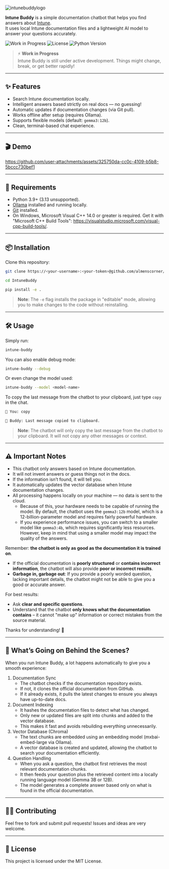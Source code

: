 ![intunebuddylogo](https://github.com/user-attachments/assets/c6484b63-0652-4772-b28b-24635d7e29e9)

**Intune Buddy** is a simple documentation chatbot that helps you find answers about [Intune](https://learn.microsoft.com/intune).  
It uses local Intune documentation files and a lightweight AI model to answer your questions accurately.

![Work in Progress](https://img.shields.io/badge/status-work_in_progress-yellow)
![License](https://img.shields.io/github/license/almenscorner/IntuneBuddy)
![Python Version](https://img.shields.io/badge/python-3.9+-blue)

> ⚡ **Work in Progress**  
> Intune Buddy is still under active development. Things might change, break, or get better rapidly!

---

## ✨ Features

- Search Intune documentation locally.
- Intelligent answers based strictly on real docs — no guessing!
- Automatic updates if documentation changes (via Git pull).
- Works offline after setup (requires Ollama).
- Supports flexible models (default: `gemma3:12b`).
- Clean, terminal-based chat experience.

---

## :clapper: Demo

https://github.com/user-attachments/assets/325750da-cc0c-4109-b5b8-5bccc730bef1

---

## 🚀 Requirements

- Python 3.9+ (3.13 unsupported).
- [Ollama](https://ollama.com/) installed and running locally.
- [Git](https://git-scm.com/) installed.
- On Windows, Microsoft Visual C++ 14.0 or greater is required. Get it with "Microsoft C++ Build Tools": https://visualstudio.microsoft.com/visual-cpp-build-tools/.

---

## 📦 Installation

Clone this repository:

```bash
git clone https://<your-username>:<your-token>@github.com/almenscorner/IntuneBuddy.git

cd IntuneBuddy

pip install -e .
```
> **Note**: The `-e` flag installs the package in "editable" mode, allowing you to make changes to the code without reinstalling.

---

## 🛠️ Usage

Simply run:
```bash
intune-buddy
```

You can also enable debug mode:
```bash
intune-buddy --debug
```

Or even change the model used:
```bash
intune-buddy --model <model-name>
```

To copy the last message from the chatbot to your clipboard, just type `copy` in the chat.
```bash
🧑 You: copy

🤖 Buddy: Last message copied to clipboard.
```
> **Note**: The chatbot will only copy the last message from the chatbot to your clipboard. It will not copy any other messages or context.

---

## ⚠️ Important Notes
- This chatbot only answers based on Intune documentation.
- It will not invent answers or guess things not in the docs.
- If the information isn’t found, it will tell you.
- It automatically updates the vector database when Intune documentation changes.
- All processing happens locally on your machine — no data is sent to the cloud. 
    - Because of this, your hardware needs to be capable of running the model. By default, the chatbot uses the `gemma3:12b` model, which is a 12-billion-parameter model and requires fairly powerful hardware.
    - If you experience performance issues, you can switch to a smaller model like `gemma3:4b`, which requires significantly less resources. However, keep in mind that using a smaller model may impact the quality of the answers.

Remember: **the chatbot is only as good as the documentation it is trained on**.

- If the official documentation is **poorly structured** or **contains incorrect information**, the chatbot will also provide **poor or incorrect results**.
- **Garbage in, garbage out**: If you provide a poorly worded question, lacking important details, the chatbot might not be able to give you a good or accurate answer.

For best results:
- Ask **clear and specific questions**.
- Understand that the chatbot **only knows what the documentation contains** – it cannot "make up" information or correct mistakes from the source material.

Thanks for understanding! 🙌

---

## 🤖 What’s Going on Behind the Scenes?

When you run Intune Buddy, a lot happens automatically to give you a smooth experience:
1.	Documentation Sync
    - The chatbot checks if the documentation repository exists.
    - If not, it clones the official documentation from GitHub.
    - If it already exists, it pulls the latest changes to ensure you always have up-to-date docs.
2.	Document Indexing
    - It hashes the documentation files to detect what has changed.
    - Only new or updated files are split into chunks and added to the vector database.
    -	This makes it fast and avoids rebuilding everything unnecessarily.
3.	Vector Database (Chroma)
    -	The text chunks are embedded using an embedding model (mxbai-embed-large via Ollama).
    -	A vector database is created and updated, allowing the chatbot to search your documentation efficiently.
4.	Question Handling
    -	When you ask a question, the chatbot first retrieves the most relevant documentation chunks.
    -	It then feeds your question plus the retrieved content into a locally running language model (Gemma 3B or 12B).
    -	The model generates a complete answer based only on what is found in the official documentation.

---

## 🧑‍💻 Contributing

Feel free to fork and submit pull requests!
Issues and ideas are very welcome.


--- 

## 📄 License

This project is licensed under the MIT License.
